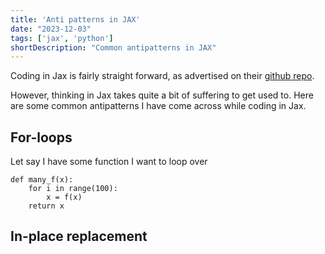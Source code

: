 ```yaml
---
title: 'Anti patterns in JAX'
date: "2023-12-03"
tags: ['jax', 'python']
shortDescription: "Common antipatterns in JAX"
---
```


Coding in Jax is fairly straight forward, as advertised on their [github repo](https://github.com/google/jax).

However, thinking in Jax takes quite a bit of suffering to get used to. Here are some common antipatterns I have come across while coding in Jax. 

## For-loops

Let say I have some function I want to loop over

```
def many_f(x):
    for i in range(100):
        x = f(x)
    return x
```

## In-place replacement

## 

